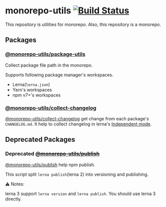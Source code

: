 # monorepo-utils [![Build Status](https://travis-ci.org/azu/monorepo-utils.svg?branch=master)](https://travis-ci.org/azu/monorepo-utils)

This repository is utilities for monorepo.
Also, this repository is a monorepo.

## Packages

### [@monorepo-utils/package-utils](./packages/@monorepo-utils/package-utils)

Collect package file path in the monorepo.

Supports following package manager's workspaces.

- Lerna(`lerna.json`)
- Yarn's workspaces
- npm v7+'s workspaces

### [@monorepo-utils/collect-changelog](./packages/@monorepo-utils/collect-changelog)

[@monorepo-utils/collect-changelog](./packages/@monorepo-utils/collect-changelog) get change from each package's `CHANGELOG.md`.
It help to collect changelog in lerna's [Independent mode](https://github.com/lerna/lerna#independent-mode---independent).

## Deprecated Packages

### **Deprecated** <del>[@monorepo-utils/publish](./packages/@monorepo-utils/publish)</del>

[@monorepo-utils/publish](./archives/publish) help npm publish.

This script split `lerna publish`(lerna 2) into versioning and publishing.

:warning: Notes:

lerna 3 support `lerna version` and `lerna publish`.
You should use lerna 3 directly.

